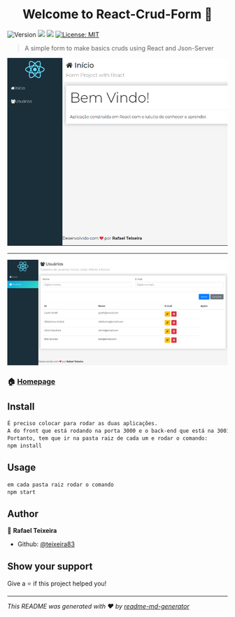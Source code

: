 <h1 align="center">Welcome to React-Crud-Form 👋</h1>
<p>
  <img alt="Version" src="https://img.shields.io/badge/version-1.0-blue.svg?cacheSeconds=2592000" />
  <img src="https://img.shields.io/badge/npm-%3E%3D6.9.0-green.svg" />
  <img src="https://img.shields.io/badge/node-%3E%3D10.16.0-green.svg" />
  <a href="https://github.com/kefranabg/readme-md-generator/blob/master/LICENSE">
    <img alt="License: MIT" src="https://img.shields.io/badge/License-MIT-yellow.svg" target="_blank" />
  </a>
</p>

> A simple form to make basics cruds using React and Json-Server

<img src="https://github.com/teixeira83/Crud-Form-Front-endAndBack-end/blob/master/Crud-Form-FrontAndBack/front-end-formlogin/src/assets/imgs/exemplo-01.png" alt="Imagem exemplo" style="max-width:100%;">

<hr>

<img src="https://github.com/teixeira83/Crud-Form-Front-endAndBack-end/blob/master/Crud-Form-FrontAndBack/front-end-formlogin/src/assets/imgs/exemplo-02.png" alt="Imagem exemplo" style="max-width:100%;">


### 🏠 [Homepage](https://github.com/teixeira83/Crud-Form-Front-endAndBack-end)

## Install

```sh
É preciso colocar para rodar as duas aplicações. 
A do front que está rodando na porta 3000 e o back-end que está na 3001. 
Portanto, tem que ir na pasta raiz de cada um e rodar o comando:
npm install
```

## Usage

```sh
em cada pasta raiz rodar o comando
npm start
```

## Author

👤 **Rafael Teixeira**

* Github: [@teixeira83](https://github.com/teixeira83)

## Show your support

Give a ⭐️ if this project helped you!

***
_This README was generated with ❤️ by [readme-md-generator](https://github.com/kefranabg/readme-md-generator)_
